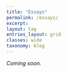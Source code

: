 ```yaml
---
title: "Essays"
permalink: /essays/
excerpt: 
layout: tag
entries_layout: grid
classes: wide
taxonomy: blog
---
```


*Coming soon.*